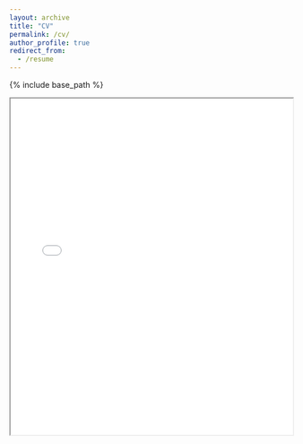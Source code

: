 ```yaml
---
layout: archive
title: "CV"
permalink: /cv/
author_profile: true
redirect_from:
  - /resume
---
```


{% include base_path %}

<iframe src="{{ site.baseurl }}/files/CV_Summer_2024.pdf" width="100%" height="600px">
    This browser does not support PDFs. Please download the PDF to view it: <a href="{{ site.baseurl }}/files/CV_Summer_2024.pdf">Download PDF</a>.
</iframe>
